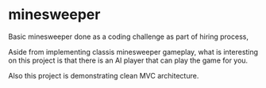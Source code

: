 # minesweeper
Basic minesweeper done as a coding challenge as part of hiring process,

Aside from implementing classis minesweeper gameplay, what is interesting on this project is that there is an AI player that can play the game for you.

Also this project is demonstrating clean MVC architecture.
